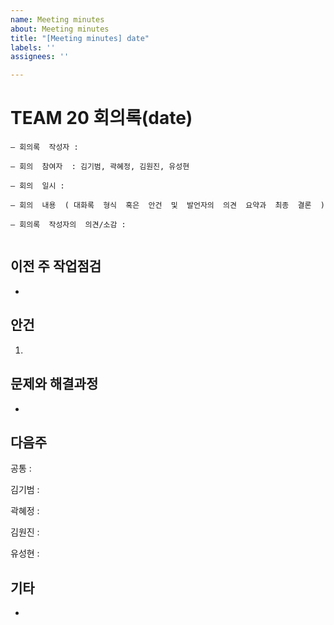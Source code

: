 ```yaml
---
name: Meeting minutes
about: Meeting minutes
title: "[Meeting minutes] date"
labels: ''
assignees: ''

---
```


# TEAM 20 회의록(date)

```
– 회의록  작성자 : 

– 회의  참여자  : 김기범, 곽혜정, 김원진, 유성현

– 회의  일시 : 

– 회의  내용  ( 대화록  형식  혹은  안건  및  발언자의  의견  요약과  최종  결론  ) 

– 회의록  작성자의  의견/소감 : 


```

## 이전 주 작업점검

- ​

## 안건

1. ​

## 문제와 해결과정

- ​

## 다음주

공통 :

김기범 :

곽혜정 : 

김원진 :

유성현 : 



## 기타

- ​
